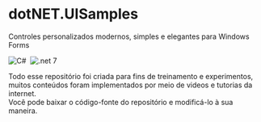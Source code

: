 # dotNET.UISamples
Controles personalizados modernos, simples e elegantes para Windows Forms

![C#](https://img.shields.io/badge/c%23-%23239120.svg?style=for-the-badge&logo=c-sharp&logoColor=white) 
&nbsp;![.net 7](https://img.shields.io/badge/CORE%207-5C2D91?style=for-the-badge&logo=.net&logoColor=white)

Todo esse repositório foi criada para fins de treinamento e experimentos, muitos conteúdos foram implementados por meio de videos e tutorias da internet. \
Você pode baixar o código-fonte do repositório e modificá-lo à sua maneira.
